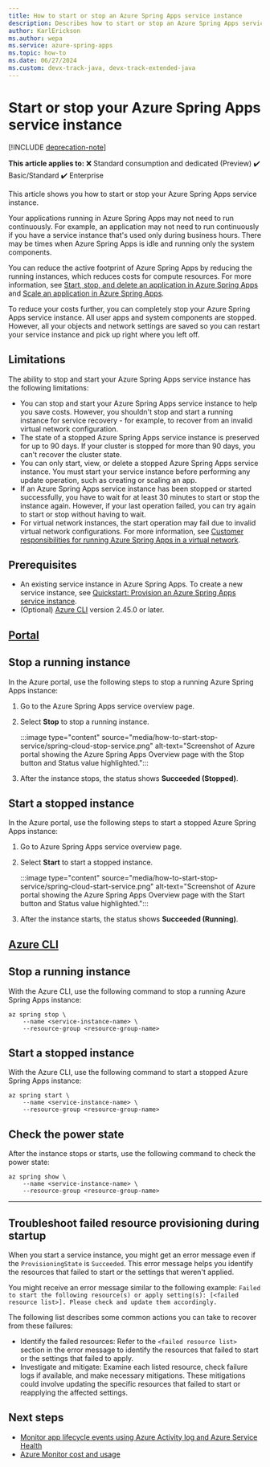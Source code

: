 ```yaml
---
title: How to start or stop an Azure Spring Apps service instance
description: Describes how to start or stop an Azure Spring Apps service instance
author: KarlErickson
ms.author: wepa
ms.service: azure-spring-apps
ms.topic: how-to
ms.date: 06/27/2024
ms.custom: devx-track-java, devx-track-extended-java
---
```


# Start or stop your Azure Spring Apps service instance

[!INCLUDE [deprecation-note](../includes/deprecation-note.md)]

**This article applies to:** ❌ Standard consumption and dedicated (Preview) ✔️ Basic/Standard ✔️ Enterprise

This article shows you how to start or stop your Azure Spring Apps service instance.

Your applications running in Azure Spring Apps may not need to run continuously. For example, an application may not need to run continuously if you have a service instance that's used only during business hours. There may be times when Azure Spring Apps is idle and running only the system components.

You can reduce the active footprint of Azure Spring Apps by reducing the running instances, which reduces costs for compute resources. For more information, see [Start, stop, and delete an application in Azure Spring Apps](./how-to-start-stop-delete.md) and [Scale an application in Azure Spring Apps](./how-to-scale-manual.md).

To reduce your costs further, you can completely stop your Azure Spring Apps service instance. All user apps and system components are stopped. However, all your objects and network settings are saved so you can restart your service instance and pick up right where you left off.

## Limitations

The ability to stop and start your Azure Spring Apps service instance has the following limitations:

- You can stop and start your Azure Spring Apps service instance to help you save costs. However, you shouldn't stop and start a running instance for service recovery - for example, to recover from an invalid virtual network configuration.
- The state of a stopped Azure Spring Apps service instance is preserved for up to 90 days. If your cluster is stopped for more than 90 days, you can't recover the cluster state.
- You can only start, view, or delete a stopped Azure Spring Apps service instance. You must start your service instance before performing any update operation, such as creating or scaling an app.
- If an Azure Spring Apps service instance has been stopped or started successfully, you have to wait for at least 30 minutes to start or stop the instance again. However, if your last operation failed, you can try again to start or stop without having to wait.
- For virtual network instances, the start operation may fail due to invalid virtual network configurations. For more information, see [Customer responsibilities for running Azure Spring Apps in a virtual network](./vnet-customer-responsibilities.md).

## Prerequisites

- An existing service instance in Azure Spring Apps. To create a new service instance, see [Quickstart: Provision an Azure Spring Apps service instance](../basic-standard/quickstart-provision-service-instance.md).
- (Optional) [Azure CLI](/cli/azure/install-azure-cli) version 2.45.0 or later.

## [Portal](#tab/azure-portal)

## Stop a running instance

In the Azure portal, use the following steps to stop a running Azure Spring Apps instance:

1. Go to the Azure Spring Apps service overview page.

1. Select **Stop** to stop a running instance.

   :::image type="content" source="media/how-to-start-stop-service/spring-cloud-stop-service.png" alt-text="Screenshot of Azure portal showing the Azure Spring Apps Overview page with the Stop button and Status value highlighted.":::

1. After the instance stops, the status shows **Succeeded (Stopped)**.

## Start a stopped instance

In the Azure portal, use the following steps to start a stopped Azure Spring Apps instance:

1. Go to Azure Spring Apps service overview page.

1. Select **Start** to start a stopped instance.

   :::image type="content" source="media/how-to-start-stop-service/spring-cloud-start-service.png" alt-text="Screenshot of Azure portal showing the Azure Spring Apps Overview page with the Start button and Status value highlighted.":::

1. After the instance starts, the status shows **Succeeded (Running)**.

## [Azure CLI](#tab/azure-cli)

## Stop a running instance

With the Azure CLI, use the following command to stop a running Azure Spring Apps instance:

```azurecli
az spring stop \
    --name <service-instance-name> \
    --resource-group <resource-group-name>
```

## Start a stopped instance

With the Azure CLI, use the following command to start a stopped Azure Spring Apps instance:

```azurecli
az spring start \
    --name <service-instance-name> \
    --resource-group <resource-group-name>
```

## Check the power state

After the instance stops or starts, use the following command to check the power state:

```azurecli
az spring show \
    --name <service-instance-name> \
    --resource-group <resource-group-name>
```

---

## Troubleshoot failed resource provisioning during startup

When you start a service instance, you might get an error message even if the `ProvisioningState` is `Succeeded`. This error message helps you identify the resources that failed to start or the settings that weren't applied.

You might receive an error message similar to the following example: `Failed to start the following resource(s) or apply setting(s): [<failed resource list>]. Please check and update them accordingly.`

The following list describes some common actions you can take to recover from these failures:

- Identify the failed resources: Refer to the `<failed resource list>` section in the error message to identify the resources that failed to start or the settings that failed to apply.
- Investigate and mitigate: Examine each listed resource, check failure logs if available, and make necessary mitigations. These mitigations could involve updating the specific resources that failed to start or reapplying the affected settings.

## Next steps

- [Monitor app lifecycle events using Azure Activity log and Azure Service Health](./monitor-app-lifecycle-events.md)
- [Azure Monitor cost and usage](../../azure-monitor/cost-usage.md)
